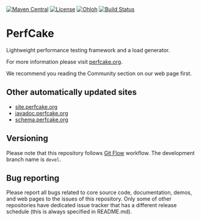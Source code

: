 [![Maven Central](https://maven-badges.herokuapp.com/maven-central/org.perfcake/perfcake/badge.svg)](https://maven-badges.herokuapp.com/maven-central/org.perfcake/perfcake/)
[![License](https://img.shields.io/badge/license-Apache%202-4EB1BA.svg)](https://www.apache.org/licenses/LICENSE-2.0.html)
[![Ohloh](https://www.ohloh.net/p/PerfCake/widgets/project_thin_badge.gif)](https://www.ohloh.net/p/PerfCake)
[![Build Status](https://perfcake.ci.cloudbees.com/job/PerfCake-devel/badge/icon)](https://perfcake.ci.cloudbees.com/job/PerfCake-devel/)


PerfCake
========

Lightweight performance testing framework and a load generator.

For more information please visit [perfcake.org](https://www.perfcake.org).

We recommend you reading the Community section on our web page first.

Other automatically updated sites
---------------------------------

 *  [site.perfcake.org](http://site.perfcake.org)
 *  [javadoc.perfcake.org](http://javadoc.perfcake.org)
 *  [schema.perfcake.org](http://schema.perfcake.org)

Versioning
----------

Please note that this repository follows [Git Flow](http://nvie.com/posts/a-successful-git-branching-model/) workflow.
The development branch name is `devel`.

Bug reporting
-------------

Please report all bugs related to core source code, documentation,
demos, and web pages to the issues of this repository. Only some of other
repositories have dedicated issue tracker that has a different release schedule
(this is always specified in README.md).
